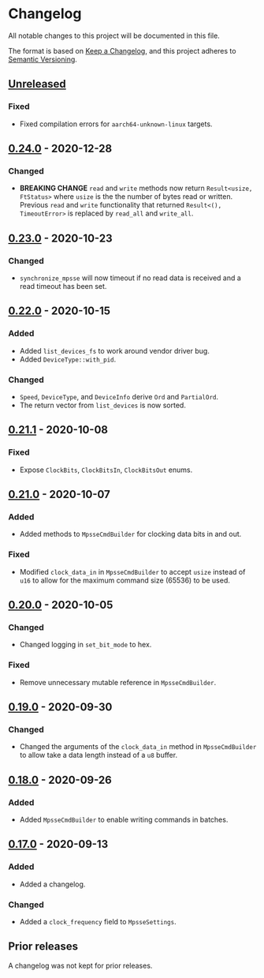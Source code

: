 # Changelog
All notable changes to this project will be documented in this file.

The format is based on [Keep a Changelog](https://keepachangelog.com/en/1.0.0/),
and this project adheres to [Semantic Versioning](https://semver.org/spec/v2.0.0.html).

## [Unreleased]
### Fixed
- Fixed compilation errors for `aarch64-unknown-linux` targets.

## [0.24.0] - 2020-12-28
### Changed
- **BREAKING CHANGE** `read` and `write` methods now return
  `Result<usize, FtStatus>` where `usize` is the the number of bytes read or
  written.
  Previous `read` and `write` functionality that returned
  `Result<(), TimeoutError>` is replaced by `read_all` and `write_all`.

## [0.23.0] - 2020-10-23
### Changed
- `synchronize_mpsse` will now timeout if no read data is received and a read
  timeout has been set.

## [0.22.0] - 2020-10-15
### Added
- Added `list_devices_fs` to work around vendor driver bug.
- Added `DeviceType::with_pid`.

### Changed
- `Speed`, `DeviceType`, and `DeviceInfo` derive `Ord` and `PartialOrd`.
- The return vector from `list_devices` is now sorted.

## [0.21.1] - 2020-10-08
### Fixed
- Expose `ClockBits`, `ClockBitsIn`, `ClockBitsOut` enums.

## [0.21.0] - 2020-10-07
### Added
- Added methods to `MpsseCmdBuilder` for clocking data bits in and out.

### Fixed
- Modified `clock_data_in` in `MpsseCmdBuilder` to accept `usize` instead of
  `u16` to allow for the maximum command size (65536) to be used.

## [0.20.0] - 2020-10-05
### Changed
- Changed logging in `set_bit_mode` to hex.

### Fixed
- Remove unnecessary mutable reference in `MpsseCmdBuilder`.

## [0.19.0] - 2020-09-30
### Changed
- Changed the arguments of the `clock_data_in` method in `MpsseCmdBuilder` to
  allow take a data length instead of a `u8` buffer.

## [0.18.0] - 2020-09-26
### Added
- Added `MpsseCmdBuilder` to enable writing commands in batches.

## [0.17.0] - 2020-09-13
### Added
- Added a changelog.

### Changed
- Added a `clock_frequency` field to `MpsseSettings`.

## Prior releases
A changelog was not kept for prior releases.

[Unreleased]: https://github.com/newAM/libftd2xx-rs/compare/0.24.0...HEAD
[0.24.0]: https://github.com/newAM/libftd2xx-rs/compare/0.23.0...0.24.0
[0.23.0]: https://github.com/newAM/libftd2xx-rs/compare/0.22.0...0.23.0
[0.22.0]: https://github.com/newAM/libftd2xx-rs/compare/0.21.1...0.22.0
[0.21.1]: https://github.com/newAM/libftd2xx-rs/compare/0.21.0...0.21.1
[0.21.0]: https://github.com/newAM/libftd2xx-rs/compare/0.20.0...0.21.0
[0.20.0]: https://github.com/newAM/libftd2xx-rs/compare/0.19.0...0.20.0
[0.19.0]: https://github.com/newAM/libftd2xx-rs/compare/0.18.0...0.19.0
[0.18.0]: https://github.com/newAM/libftd2xx-rs/compare/0.17.0...0.18.0
[0.17.0]: https://github.com/newAM/libftd2xx-rs/releases/tag/0.17.0
